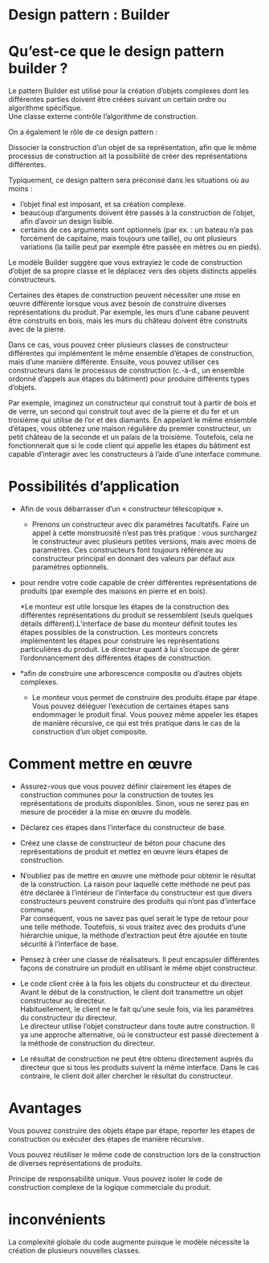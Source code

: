 # Design pattern : Builder

# Qu’est-ce que le design pattern builder ?

Le pattern Builder est utilisé pour la création d’objets complexes dont les différentes parties doivent être créées suivant un certain ordre ou algorithme spécifique.  
Une classe externe contrôle l’algorithme de construction.

On a également le rôle de ce design pattern :

Dissocier la construction d’un objet de sa représentation, afin que le même processus de construction ait la possibilité de créer des représentations différentes.

Typiquement, ce design pattern sera préconisé dans les situations où au moins :

* l’objet final est imposant, et sa création complexe.  
* beaucoup d’arguments doivent être passés à la construction de l’objet, afin d’avoir un design lisible.  
* certains de ces arguments sont optionnels (par ex. : un bateau n’a pas forcément de capitaine, mais toujours une taille), ou ont plusieurs variations (la taille peut par exemple être passée en mètres ou en pieds).  

Le modèle Builder suggère que vous extrayiez le code de construction d’objet de sa propre classe et le déplacez vers des objets distincts appelés constructeurs.  

Certaines des étapes de construction peuvent nécessiter une mise en œuvre différente lorsque vous avez besoin de construire diverses représentations du produit. Par exemple, les murs d’une cabane peuvent être construits en bois, mais les murs du château doivent être construits avec de la pierre.

Dans ce cas, vous pouvez créer plusieurs classes de constructeur différentes qui implémentent le même ensemble d’étapes de construction, mais d’une manière différente. Ensuite, vous pouvez utiliser ces constructeurs dans le processus de construction (c.-à-d., un ensemble ordonné d’appels aux étapes du bâtiment) pour produire différents types d’objets.  

Par exemple, imaginez un constructeur qui construit tout à partir de bois et de verre, un second qui construit tout avec de la pierre et du fer et un troisième qui utilise de l’or et des diamants. En appelant le même ensemble d’étapes, vous obtenez une maison régulière du premier constructeur, un petit château de la seconde et un palais de la troisième. Toutefois, cela ne fonctionnerait que si le code client qui appelle les étapes du bâtiment est capable d’interagir avec les constructeurs à l’aide d’une interface commune.
# Possibilités d’application  

* Afin de vous débarrasser d’un « constructeur télescopique ».

    * Prenons un constructeur avec dix paramètres facultatifs. Faire un appel à cette monstruosité n’est pas très pratique : vous surchargez le constructeur avec plusieurs petites versions, mais avec moins de paramètres. Ces constructeurs font toujours référence au constructeur principal en donnant des valeurs par défaut aux paramètres optionnels. 
  
 * pour rendre votre code capable de créer différentes représentations de produits (par exemple des maisons en pierre et en bois).

    *Le monteur est utile lorsque les étapes de la construction des différentes représentations du produit se ressemblent (seuls quelques détails diffèrent).L’interface de base du monteur définit toutes les étapes possibles de la construction. Les monteurs concrets implémentent les étapes pour construire les représentations particulières du produit. Le directeur quant à lui s’occupe de gérer l’ordonnancement des différentes étapes de construction.  

* *afin de construire une arborescence composite ou d’autres objets complexes.

    * Le monteur vous permet de construire des produits étape par étape. Vous pouvez déléguer l’exécution de certaines étapes sans endommager le produit final. Vous pouvez même appeler les étapes de manière récursive, ce qui est très pratique dans le cas de la construction d’un objet composite.

# Comment mettre en œuvre

* Assurez-vous que vous pouvez définir clairement les étapes de construction communes pour la construction de toutes les représentations de produits disponibles. Sinon, vous ne serez pas en mesure de procéder à la mise en œuvre du modèle.

* Déclarez ces étapes dans l’interface du constructeur de base.

* Créez une classe de constructeur de béton pour chacune des représentations de produit et mettez en œuvre leurs étapes de construction.

* N’oubliez pas de mettre en œuvre une méthode pour obtenir le résultat de la construction. La raison pour laquelle cette méthode ne peut pas être déclarée à l’intérieur de l’interface du constructeur est que divers constructeurs peuvent construire des produits qui n’ont pas d’interface commune.  
Par conséquent, vous ne savez pas quel serait le type de retour pour une telle méthode. Toutefois, si vous traitez avec des produits d’une hiérarchie unique, la méthode d’extraction peut être ajoutée en toute sécurité à l’interface de base.

* Pensez à créer une classe de réalisateurs. Il peut encapsuler différentes façons de construire un produit en utilisant le même objet constructeur.

* Le code client crée à la fois les objets du constructeur et du directeur. Avant le début de la construction, le client doit transmettre un objet constructeur au directeur.  
Habituellement, le client ne le fait qu’une seule fois, via les paramètres du constructeur du directeur.  
Le directeur utilise l’objet constructeur dans toute autre construction. Il ya une approche alternative, où le constructeur est passé directement à la méthode de construction du directeur.

* Le résultat de construction ne peut être obtenu directement auprès du directeur que si tous les produits suivent la même interface. Dans le cas contraire, le client doit aller chercher le résultat du constructeur.

# Avantages

Vous pouvez construire des objets étape par étape, reporter les étapes de construction ou exécuter des étapes de manière récursive.  

Vous pouvez réutiliser le même code de construction lors de la construction de diverses représentations de produits.  

Principe de responsabilité unique. Vous pouvez isoler le code de construction complexe de la logique commerciale du produit.

# inconvénients

La complexité globale du code augmente puisque le modèle nécessite la création de plusieurs nouvelles classes.